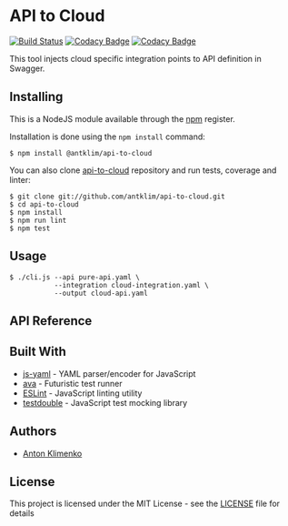 # API to Cloud
[![Build Status](https://travis-ci.org/antklim/api-to-cloud.svg?branch=master)](https://travis-ci.org/antklim/api-to-cloud)
[![Codacy Badge](https://api.codacy.com/project/badge/Grade/51abe20086ae49f6948eb99d3e574d0b)](https://www.codacy.com/app/anton-klimenko/api-to-cloud?utm_source=github.com&amp;utm_medium=referral&amp;utm_content=antklim/api-to-cloud&amp;utm_campaign=Badge_Grade)
[![Codacy Badge](https://api.codacy.com/project/badge/Coverage/51abe20086ae49f6948eb99d3e574d0b)](https://www.codacy.com/app/anton-klimenko/api-to-cloud?utm_source=github.com&utm_medium=referral&utm_content=antklim/api-to-cloud&utm_campaign=Badge_Coverage)

This tool injects cloud specific integration points to API definition in Swagger.

## Installing
This is a NodeJS module available through the [npm](https://www.npmjs.com/) register.

Installation is done using the `npm install` command:

```
$ npm install @antklim/api-to-cloud
```

You can also clone [api-to-cloud](https://github.com/antklim/api-to-cloud) repository and run tests, coverage and linter:
```
$ git clone git://github.com/antklim/api-to-cloud.git
$ cd api-to-cloud
$ npm install
$ npm run lint
$ npm test
```

## Usage
```
$ ./cli.js --api pure-api.yaml \
           --integration cloud-integration.yaml \
           --output cloud-api.yaml
```

## API Reference

## Built With
* [js-yaml](https://github.com/nodeca/js-yaml) - YAML parser/encoder for JavaScript
* [ava](https://github.com/avajs/ava) - Futuristic test runner
* [ESLint](https://eslint.org/) - JavaScript linting utility
* [testdouble](https://github.com/testdouble/testdouble.js) - JavaScript test mocking library

## Authors
* [Anton Klimenko](https://github.com/antklim)

## License
This project is licensed under the MIT License - see the [LICENSE](https://github.com/antklim/api-to-cloud/blob/master/LICENSE) file for details
